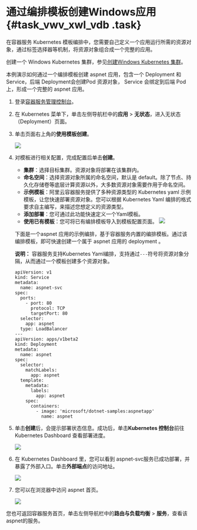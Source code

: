 # 通过编排模板创建Windows应用 {#task_vwv_xwl_vdb .task}

在容器服务 Kubernetes 模板编排中，您需要自己定义一个应用运行所需的资源对象，通过标签选择器等机制，将资源对象组合成一个完整的应用。

创建一个 Windows Kubernetes 集群，参见[创建Windows Kubernetes 集群](intl.zh-CN/.md#)。

本例演示如何通过一个编排模板创建 aspnet 应用，包含一个 Deployment 和 Service，后端 Deployment会创建Pod 资源对象， Service 会绑定到后端 Pod 上，形成一个完整的 aspnet 应用。

1.  登录[容器服务管理控制台](https://cs.console.aliyun.com)。 
2.  在 Kubernetes 菜单下，单击左侧导航栏中的**应用** \> **无状态**，进入无状态（Deployment）页面。 
3.  单击页面右上角的**使用模板创建**。 

    ![](http://static-aliyun-doc.oss-cn-hangzhou.aliyuncs.com/assets/img/150114/155411109741756_zh-CN.png)

4.  对模板进行相关配置，完成配置后单击**创建**。 

    -   **集群**：选择目标集群。资源对象将部署在该集群内。
    -   **命名空间**：选择资源对象所属的命名空间，默认是 default。除了节点、持久化存储卷等底层计算资源以外，大多数资源对象需要作用于命名空间。
    -   **示例模板**：阿里云容器服务提供了多种资源类型的 Kubernetes yaml 示例模板，让您快速部署资源对象。您可以根据 Kubernetes Yaml 编排的格式要求自主编写，来描述您想定义的资源类型。
    -   **添加部署**：您可通过此功能快速定义一个Yaml模板。
    -   **使用已有模板**：您可将已有编排模板导入到模板配置页面。
    ![](http://static-aliyun-doc.oss-cn-hangzhou.aliyuncs.com/assets/img/150114/155411109741759_zh-CN.png)

    下面是一个aspnet 应用的示例编排，基于容器服务内置的编排模板。通过该编排模板，即可快速创建一个属于 aspnet 应用的 deployment 。

    **说明：** 容器服务支持Kubernetes Yaml编排，支持通过`---`符号将资源对象分隔，从而通过一个模板创建多个资源对象。

    ```
    apiVersion: v1
    kind: Service
    metadata:
      name: aspnet-svc
    spec:
      ports:
        - port: 80
          protocol: TCP
          targetPort: 80
      selector:
        app: aspnet
      type: LoadBalancer
    ---
    apiVersion: apps/v1beta2
    kind: Deployment
    metadata:
      name: aspnet
    spec:
      selector:
        matchLabels:
          app: aspnet
      template:
        metadata:
          labels:
            app: aspnet
        spec:
          containers:
            - image: 'microsoft/dotnet-samples:aspnetapp'
              name: aspnet
    ```

5.  单击**创建**后，会提示部署状态信息。成功后，单击**Kubernetes 控制台**前往Kubernetes Dashboard 查看部署进度。 

    ![](http://static-aliyun-doc.oss-cn-hangzhou.aliyuncs.com/assets/img/150114/155411109741783_zh-CN.png)

6.  在 Kubernetes Dashboard 里，您可以看到 aspnet-svc服务已成功部署，并暴露了外部入口。单击**外部端点**的访问地址。 

    ![](http://static-aliyun-doc.oss-cn-hangzhou.aliyuncs.com/assets/img/150114/155411109741786_zh-CN.png)

7.  您可以在浏览器中访问 aspnet 首页。 

    ![](http://static-aliyun-doc.oss-cn-hangzhou.aliyuncs.com/assets/img/150114/155411109741787_zh-CN.png)


您也可返回容器服务首页，单击左侧导航栏中的**路由与负载均衡** \> **服务**，查看该aspnet的服务。

